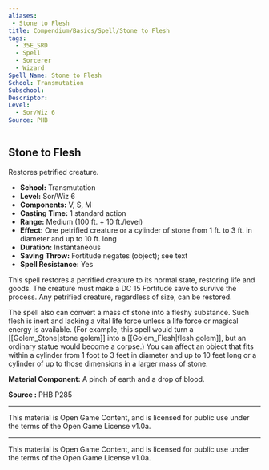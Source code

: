 ```yaml
---
aliases:
 - Stone to Flesh
title: Compendium/Basics/Spell/Stone to Flesh
tags:  
  - 35E_SRD  
  - Spell  
  - Sorcerer  
  - Wizard
Spell Name: Stone to Flesh
School: Transmutation
Subschool: 
Descriptor: 
Level:
  - Sor/Wiz 6
Source: PHB
---
```


## Stone to Flesh

Restores petrified creature.

- **School:** Transmutation  
- **Level:** Sor/Wiz 6  
- **Components:** V, S, M  
- **Casting Time:** 1 standard action  
- **Range:** Medium (100 ft. + 10 ft./level)  
- **Effect:** One petrified creature or a cylinder of stone from 1 ft. to 3 ft. in diameter and up to 10 ft. long  
- **Duration:** Instantaneous  
- **Saving Throw:** Fortitude negates (object); see text  
- **Spell Resistance:** Yes  

This spell restores a petrified creature to its normal state, restoring life and goods. The creature must make a DC 15 Fortitude save to survive the process. Any petrified creature, regardless of size, can be restored.

The spell also can convert a mass of stone into a fleshy substance. Such flesh is inert and lacking a vital life force unless a life force or magical energy is available. (For example, this spell would turn a [[Golem_Stone|stone golem]] into a [[Golem_Flesh|flesh golem]], but an ordinary statue would become a corpse.) You can affect an object that fits within a cylinder from 1 foot to 3 feet in diameter and up to 10 feet long or a cylinder of up to those dimensions in a larger mass of stone.

**Material Component:** A pinch of earth and a drop of blood.

**Source :** PHB P285

---

This material is Open Game Content, and is licensed for public use under the terms of the Open Game License v1.0a.

---

This material is Open Game Content, and is licensed for public use under the terms of the Open Game License v1.0a.
